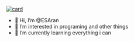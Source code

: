 [![card](https://github-readme-stats.vercel.app/api?username=ESAran&theme=default&show_icons=true)](https://github.com/anuraghazra/github-readme-stats)

- 🎵 Hi, I’m @ESAran
- 🎵 I’m interested in programing and other things
- 🎵 I’m currently learning everything i can

